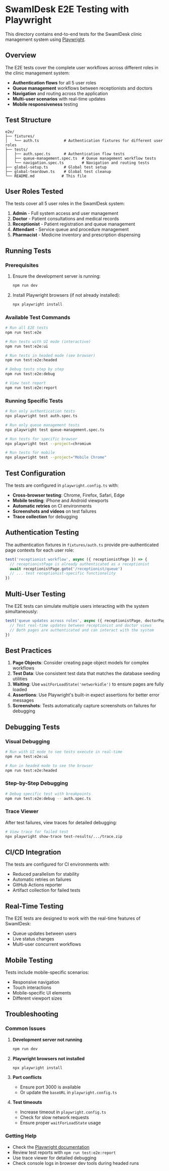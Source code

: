 # SwamIDesk E2E Testing with Playwright

This directory contains end-to-end tests for the SwamIDesk clinic management system using [Playwright](https://playwright.dev/).

## Overview

The E2E tests cover the complete user workflows across different roles in the clinic management system:

- **Authentication flows** for all 5 user roles
- **Queue management** workflows between receptionists and doctors
- **Navigation** and routing across the application
- **Multi-user scenarios** with real-time updates
- **Mobile responsiveness** testing

## Test Structure

```
e2e/
├── fixtures/
│   └── auth.ts           # Authentication fixtures for different user roles
├── tests/
│   ├── auth.spec.ts      # Authentication flow tests
│   ├── queue-management.spec.ts  # Queue management workflow tests
│   └── navigation.spec.ts        # Navigation and routing tests
├── global-setup.ts       # Global test setup
├── global-teardown.ts    # Global test cleanup
└── README.md            # This file
```

## User Roles Tested

The tests cover all 5 user roles in the SwamIDesk system:

1. **Admin** - Full system access and user management
2. **Doctor** - Patient consultations and medical records
3. **Receptionist** - Patient registration and queue management
4. **Attendant** - Service queue and procedure management
5. **Pharmacist** - Medicine inventory and prescription dispensing

## Running Tests

### Prerequisites

1. Ensure the development server is running:
   ```bash
   npm run dev
   ```

2. Install Playwright browsers (if not already installed):
   ```bash
   npx playwright install
   ```

### Available Test Commands

```bash
# Run all E2E tests
npm run test:e2e

# Run tests with UI mode (interactive)
npm run test:e2e:ui

# Run tests in headed mode (see browser)
npm run test:e2e:headed

# Debug tests step by step
npm run test:e2e:debug

# View test report
npm run test:e2e:report
```

### Running Specific Tests

```bash
# Run only authentication tests
npx playwright test auth.spec.ts

# Run only queue management tests
npx playwright test queue-management.spec.ts

# Run tests for specific browser
npx playwright test --project=chromium

# Run tests for mobile
npx playwright test --project="Mobile Chrome"
```

## Test Configuration

The tests are configured in `playwright.config.ts` with:

- **Cross-browser testing**: Chrome, Firefox, Safari, Edge
- **Mobile testing**: iPhone and Android viewports
- **Automatic retries** on CI environments
- **Screenshots and videos** on test failures
- **Trace collection** for debugging

## Authentication Testing

The authentication fixtures in `fixtures/auth.ts` provide pre-authenticated page contexts for each user role:

```typescript
test('receptionist workflow', async ({ receptionistPage }) => {
  // receptionistPage is already authenticated as a receptionist
  await receptionistPage.goto('/receptionist/queue')
  // ... test receptionist-specific functionality
})
```

## Multi-User Testing

The E2E tests can simulate multiple users interacting with the system simultaneously:

```typescript
test('queue updates across roles', async ({ receptionistPage, doctorPage }) => {
  // Test real-time updates between receptionist and doctor views
  // Both pages are authenticated and can interact with the system
})
```

## Best Practices

1. **Page Objects**: Consider creating page object models for complex workflows
2. **Test Data**: Use consistent test data that matches the database seeding utilities
3. **Waiting**: Use `waitForLoadState('networkidle')` to ensure pages are fully loaded
4. **Assertions**: Use Playwright's built-in expect assertions for better error messages
5. **Screenshots**: Tests automatically capture screenshots on failures for debugging

## Debugging Tests

### Visual Debugging
```bash
# Run with UI mode to see tests execute in real-time
npm run test:e2e:ui

# Run in headed mode to see the browser
npm run test:e2e:headed
```

### Step-by-Step Debugging
```bash
# Debug specific test with breakpoints
npm run test:e2e:debug -- auth.spec.ts
```

### Trace Viewer
After test failures, view traces for detailed debugging:
```bash
# View trace for failed test
npx playwright show-trace test-results/.../trace.zip
```

## CI/CD Integration

The tests are configured for CI environments with:
- Reduced parallelism for stability
- Automatic retries on failures
- GitHub Actions reporter
- Artifact collection for failed tests

## Real-Time Testing

The E2E tests are designed to work with the real-time features of SwamIDesk:
- Queue updates between users
- Live status changes
- Multi-user concurrent workflows

## Mobile Testing

Tests include mobile-specific scenarios:
- Responsive navigation
- Touch interactions
- Mobile-specific UI elements
- Different viewport sizes

## Troubleshooting

### Common Issues

1. **Development server not running**
   ```bash
   npm run dev
   ```

2. **Playwright browsers not installed**
   ```bash
   npx playwright install
   ```

3. **Port conflicts**
   - Ensure port 3000 is available
   - Or update the `baseURL` in `playwright.config.ts`

4. **Test timeouts**
   - Increase timeout in `playwright.config.ts`
   - Check for slow network requests
   - Ensure proper `waitForLoadState` usage

### Getting Help

- Check the [Playwright documentation](https://playwright.dev/docs/intro)
- Review test reports with `npm run test:e2e:report`
- Use trace viewer for detailed debugging
- Check console logs in browser dev tools during headed runs